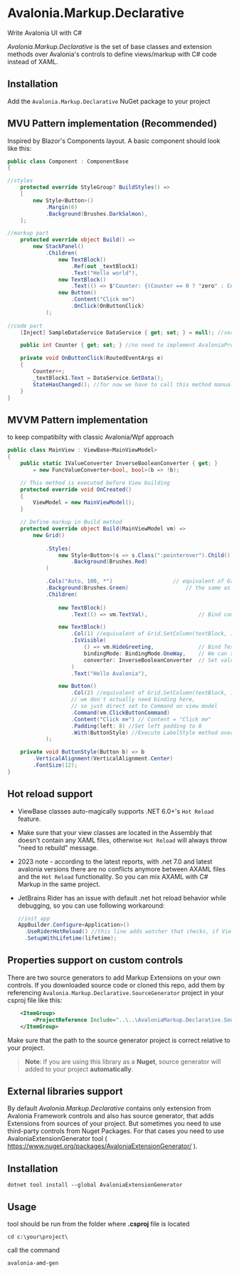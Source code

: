 # Avalonia.Markup.Declarative
Write Avalonia UI with C#

*Avalonia.Markup.Declarative* is the set of base classes and extension methods over Avalonia's controls to define views/markup with C# code instead of XAML.

## Installation

Add the `Avalonia.Markup.Declarative` NuGet package to your project

## MVU Pattern implementation (Recommended)

Inspired by Blazor's Components layout. A basic component should look like this:

```C#
public class Component : ComponentBase
{

//styles
    protected override StyleGroup? BuildStyles() =>
    [
        new Style<Button>()
            .Margin(6)
            .Background(Brushes.DarkSalmon),
    ];

//markup part
    protected override object Build() =>
        new StackPanel()
            .Children(
                new TextBlock()
                    .Ref(out _textBlock1)
                    .Text("Hello world"),
                new TextBlock()
                    .Text(() => $"Counter: {(Counter == 0 ? "zero" : Counter)}"),
                new Button()
                    .Content("Click me")
                    .OnClick(OnButtonClick)
            );
            
//code part
    [Inject] SampleDataService DataService { get; set; } = null!; //service injection

    public int Counter { get; set; } //no need to implement AvaloniaProperty or OnPropertyChanged behaviors, since component has registry of all properties and emits ProperyChanged event after changing state of component.

    private void OnButtonClick(RoutedEventArgs e)
    {
        Counter++;
        _textBlock1.Text = DataService.GetData();
        StateHasChanged(); //for now we have to call this method manually. In future there will be some additional triggers like user input, that will rise this method automatically
    }
}
```

## MVVM Pattern implementation 

to keep compatibilty with classic Avalonia/Wpf approach

```C#
public class MainView : ViewBase<MainViewModel>
{
    public static IValueConverter InverseBooleanConverter { get; } 
        = new FuncValueConverter<bool, bool>(b => !b);

    // This method is executed before View building
    protected override void OnCreated()
    {
        ViewModel = new MainViewModel();
    }

    // Define markup in Build method
    protected override object Build(MainViewModel vm) =>
        new Grid()
            
            .Styles(
                new Style<Button>(s => s.Class(":pointerover").Child())      //make button red when pointer is over using avalonia styles
                    .Background(Brushes.Red)
            )

            .Cols("Auto, 100, *")                   // equivalent of Grid.ColumnDefintions property
            .Background(Brushes.Green)                  // the same as grid.Background = Brushes.Green
            .Children(
                
                new TextBlock()
                    .Text(() => vm.TextVal),                // Bind control's property to ViewModel's property using lambda

                new TextBlock()
                    .Col(1) //equivalent of Grid.SetColumn(textBlock, 1)
                    .IsVisible(
                        () => vm.HideGreeting,              // Bind TextBlock.IsVisible to MainViewModel.HideGreeting property using lambda
                        bindingMode: BindingMode.OneWay,    // We can set Binding mode if necessary.
                        converter: InverseBooleanConverter  // Set value converter to invert values.
                    )
                    .Text("Hello Avalonia"), 

                new Button()
                    .Col(2) //equivalent of Grid.SetColumn(textBlock, 1)
                    // we don't actually need binding here, 
                    // so just direct set to Command on view model
                    .Command(vm.ClickButtonCommand) 
                    .Content("Click me") // Content = "Click me"
                    .Padding(left: 8) //Set left padding to 8
                    .With(ButtonStyle) //Execute LabelStyle method over TextBlock control 
            );

    private void ButtonStyle(Button b) => b
        .VerticalAlignment(VerticalAlignment.Center)
        .FontSize(12);
}
```

## Hot reload support

- ViewBase classes auto-magically supports .NET 6.0+'s `Hot Reload` feature.

- Make sure that your view classes are located in the Assembly that doesn't contain any XAML files, otherwise `Hot Reload` will always throw "need to rebuild" message.

- 2023 note - according to the latest reports, with .net 7.0 and latest avalonia versions there are no conflicts anymore between AXAML files and the `Hot Reload` functionality. So you can mix AXAML with C# Markup in the same project.

- JetBrains Rider has an issue with default .net hot reload behavior while debugging, so you can use following workaround:
  ```C#
  //init app
  AppBuilder.Configure<Application>()
    .UseRiderHotReload() //this line adds watcher that checks, if Views were changed during debugging session
    .SetupWithLifetime(lifetime);
  ```
  
## Properties support on custom controls

There are two source generators to add Markup Extensions on your own controls. If you downloaded source code or cloned this repo, add them by referencing `Avalonia.Markup.Declarative.SourceGenerator` project in your csproj file like this:

```xml
    <ItemGroup>
        <ProjectReference Include="..\..\AvaloniaMarkup.Declarative.SourceGenerator\Avalonia.Markup.Declarative.SourceGenerator.csproj" OutputItemType="Analyzer" ReferenceOutputAssembly="false" />
    </ItemGroup>
```
Make sure that the path to the source generator project is correct relative to your project.

> **Note**: If you are using this library as a **Nuget**, source generator will added to your project **automatically**.

## External libraries support

By default *Avalonia.Markup.Declarative* contains only extension from Avalonia Framework controls and also has source generator, that adds Extensions from sources of your project. 
But sometimes you need to use third-party controls from Nuget Packages. For that cases you need to use AvaloniaExtensionGenerator tool ( https://www.nuget.org/packages/AvaloniaExtensionGenerator/ ).

## Installation
```
dotnet tool install --global AvaloniaExtensionGenerator
```

## Usage

tool should be run from the folder where **.csproj** file is located 
```
cd c:\your\project\
```

call the command
```
avalonia-amd-gen
```
